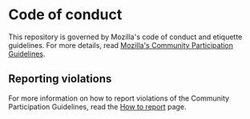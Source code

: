# Code of conduct

This repository is governed by Mozilla's code of conduct and etiquette guidelines.
For more details, read [Mozilla's Community Participation Guidelines](https://www.mozilla.org/about/governance/policies/participation/).

## Reporting violations

For more information on how to report violations of the Community Participation Guidelines, read the [How to report](https://www.mozilla.org/about/governance/policies/participation/reporting/) page.